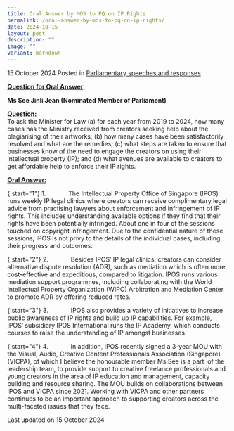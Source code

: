 ```yaml
---
title: Oral Answer by MOS to PQ on IP Rights
permalink: /oral-answer-by-mos-to-pq-on-ip-rights/
date: 2024-10-15
layout: post
description: ""
image: ""
variant: markdown
---
```

15 October 2024 Posted in [Parliamentary speeches and responses](/news/parliamentary-speeches) 

<b><u>Question for Oral Answer</u></b>

<b>Ms See Jinli Jean (Nominated Member of Parliament)</b>

<b><u>Question:</u></b>
<br>To ask the Minister for Law (a) for each year from 2019 to 2024, how many cases has the Ministry received from creators seeking help about the plagiarising of their artworks; (b) how many cases have been satisfactorily resolved and what are the remedies; (c) what steps are taken to ensure that businesses know of the need to engage the creators on using their intellectual property (IP); and (d) what avenues are available to creators to get affordable help to enforce their IP rights.

<b><u>Oral Answer:</u></b>

{:start="1"}
1.&nbsp;&nbsp;&nbsp;&nbsp;&nbsp;&nbsp;&nbsp;&nbsp;&nbsp;&nbsp;&nbsp;&nbsp; The Intellectual Property Office of Singapore (IPOS) runs weekly IP legal clinics where creators can receive complimentary legal advice from practising lawyers about enforcement and infringement of IP rights. This includes understanding available options if they find that their rights have been potentially infringed. About one in four of the sessions touched on copyright infringement. Due to the confidential nature of these sessions, IPOS is not privy to the details of the individual cases, including their progress and outcomes.&nbsp;

{:start="2"}
2.&nbsp;&nbsp;&nbsp;&nbsp;&nbsp;&nbsp;&nbsp;&nbsp;&nbsp;&nbsp;&nbsp;&nbsp; Besides IPOS’ IP legal clinics, creators can consider alternative dispute resolution (ADR), such as mediation which is often more cost-effective and expeditious, compared to litigation. IPOS runs various mediation support programmes, including collaborating with the World Intellectual Property Organization (WIPO) Arbitration and Mediation Center to promote ADR by offering reduced rates.

{:start="3"}
3.&nbsp;&nbsp;&nbsp;&nbsp;&nbsp;&nbsp;&nbsp;&nbsp;&nbsp;&nbsp;&nbsp;&nbsp; IPOS also provides a variety of initiatives to increase public awareness of IP rights and build up IP capabilities. For example, IPOS’ subsidiary IPOS International runs the IP Academy, which conducts courses to raise the understanding of IP amongst businesses.

{:start="4"}
4.&nbsp;&nbsp;&nbsp;&nbsp;&nbsp;&nbsp;&nbsp;&nbsp;&nbsp;&nbsp;&nbsp;&nbsp; In addition, IPOS recently signed a 3-year MOU with the Visual, Audio, Creative Content Professionals Association (Singapore) (VICPA), of which I believe the honourable member Ms See is a part &nbsp;of the leadership team, to provide support to creative freelance professionals and young creators in the area of IP education and management, capacity building and resource sharing. The MOU builds on collaborations between IPOS and VICPA since 2021. Working with VICPA and other partners continues to be an important approach to supporting creators across the multi-faceted issues that they face.

<p class="right-side-updated">Last updated on 15 October 2024</p>